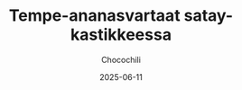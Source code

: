 ---
title: "Tempe-ananasvartaat satay-kastikkeessa"
image: "https://vegaanibotti.lauravuo.me/2025/06/2025-06-11_small.png"
date: 2025-06-11
receipt_url: "https://chocochili.net/2017/02/tempe-ananasvartaat-satay-kastikkeessa/"
author: "Chocochili"
---